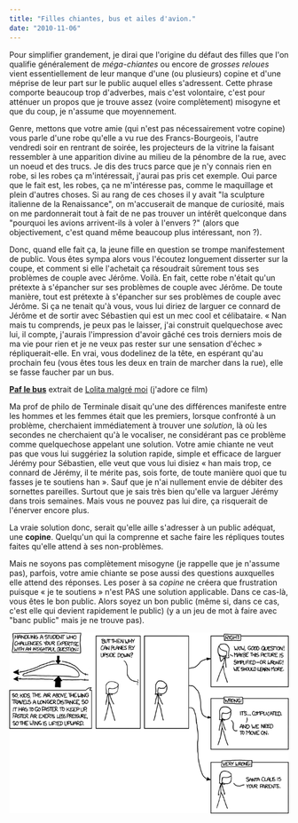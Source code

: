 ```yaml
---
title: "Filles chiantes, bus et ailes d'avion."
date: "2010-11-06"
---
```


Pour simplifier grandement, je dirai que l'origine du défaut des filles que l'on qualifie généralement de _méga-chiantes_ ou encore de _grosses reloues_ vient essentiellement de leur manque d'une (ou plusieurs) copine et d'une méprise de leur part sur le public auquel elles s'adressent. Cette phrase comporte beaucoup trop d'adverbes, mais c'est volontaire, c'est pour atténuer un propos que je trouve assez (voire complètement) misogyne et que du coup, je n'assume que moyennement.

Genre, mettons que votre amie (qui n'est pas nécessairement votre copine) vous parle d'une robe qu'elle a vu rue des Francs-Bourgeois, l'autre vendredi soir en rentrant de soirée, les projecteurs de la vitrine la faisant ressembler à une apparition divine au milieu de la pénombre de la rue, avec un noeud et des trucs. Je dis des trucs parce que je n'y connais rien en robe, si les robes ça m'intéressait, j'aurai pas pris cet exemple. Oui parce que le fait est, les robes, ça ne m'intéresse pas, comme le maquillage et plein d'autres choses. Si au rang de ces choses il y avait "la sculpture italienne de la Renaissance", on m'accuserait de manque de curiosité, mais on me pardonnerait tout à fait de ne pas trouver un intérêt quelconque dans "pourquoi les avions arrivent-ils à voler à l'envers ?" (alors que objectivement, c'est quand même beaucoup plus intéressant, non ?).

Donc, quand elle fait ça, la jeune fille en question se trompe manifestement de public. Vous êtes sympa alors vous l'écoutez longuement disserter sur la coupe, et comment si elle l'achetait ça résoudrait sûrement tous ses problèmes de couple avec Jérôme. Voilà. En fait, cette robe n'était qu'un prétexte à s'épancher sur ses problèmes de couple avec Jérôme. De toute manière, tout est prétexte à s'épancher sur ses problèmes de couple avec Jérôme. Si ça ne tenait qu'à vous, vous lui diriez de larguer ce connard de Jérôme et de sortir avec Sébastien qui est un mec cool et célibataire. « Nan mais tu comprends, je peux pas le laisser, j'ai construit quelquechose avec lui, il compte, j'aurais l'impression d'avoir gâché ces trois derniers mois de ma vie pour rien et je ne veux pas rester sur une sensation d'échec » répliquerait-elle. En vrai, vous dodelinez de la tête, en espérant qu'au prochain feu (vous êtes tous les deux en train de marcher dans la rue), elle se fasse faucher par un bus.

  
**[Paf le bus](http://www.vodkaster.com/Films/Lolita-malgre-moi/21807)** extrait de [Lolita malgré moi](http://www.vodkaster.com/Films/Lolita-malgre-moi) (j'adore ce film)

Ma prof de philo de Terminale disait qu'une des différences manifeste entre les hommes et les femmes était que les premiers, lorsque confronté à un problème, cherchaient immédiatement à trouver une _solution_, là où les secondes ne cherchaient qu'à le vocaliser, ne considérant pas ce problème comme quelquechose appelant une solution. Votre amie chiante ne veut pas que vous lui suggériez la solution rapide, simple et efficace de larguer Jérémy pour Sébastien, elle veut que vous lui disiez « han mais trop, ce connard de Jérémy, il te mérite pas, sois forte, de toute manière quoi que tu fasses je te soutiens han ». Sauf que je n'ai nullement envie de débiter des sornettes pareilles. Surtout que je sais très bien qu'elle va larguer Jérémy dans trois semaines. Mais vous ne pouvez pas lui dire, ça risquerait de l'énerver encore plus.

La vraie solution donc, serait qu'elle aille s'adresser à un public adéquat, une **copine**. Quelqu'un qui la comprenne et sache faire les répliques toutes faites qu'elle attend à ses non-problèmes.

Mais ne soyons pas complètement misogyne (je rappelle que je n'assume pas), parfois, votre amie chiante se pose aussi des questions auxquelles elle attend des réponses. Les poser à sa _copine_ ne créera que frustration puisque « je te soutiens » n'est PAS une solution applicable. Dans ce cas-là, vous êtes le bon public. Alors soyez un bon public (même si, dans ce cas, c'est elle qui devient rapidement le public) (y a un jeu de mot à faire avec "banc public" mais je ne trouve pas).

[![](images/airfoil.png "This is a fun explanation to prepare your kids for; it's common and totally wrong. Good lines include 'why does the air have to travel on both sides at the same time?' and 'I saw the Wright brothers plane and those wings were curved the same on the top and bottom!'")](http://xkcd.com/803/)
